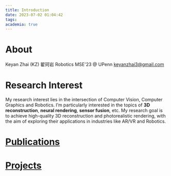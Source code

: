 ```yaml
---
title: Introduction 
date: 2023-07-02 01:04:42
tags:
academia: true
---
```


# About

Keyan Zhai (KZ) 翟珂岩
Robotics MSE'23 @ UPenn
keyanzhai3@gmail.com

# Research Interest

My research interest lies in the intersection of Computer Vision, Computer Graphics and Robotics. I’m particularly interested in the topics of **3D reconstruction**, **neural rendering**, **sensor fusion**, etc. My research goal is to achieve high-quality 3D reconstruction and photorealistic rendering, with the aim of exploring their applications in industries like AR/VR and Robotics.


# [Publications](/Publications)

# [Projects](/Projects)